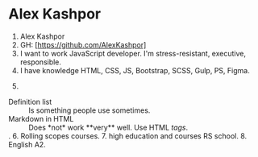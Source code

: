 # Alex Kashpor
1. Alex Kashpor
2. GH: [https://github.com/AlexKashpor]
3. I want to work JavaScript developer. I'm stress-resistant, executive, responsible.
4. I have knowledge HTML, CSS, JS, Bootstrap, SCSS, Gulp, PS, Figma.
5. <dl>
  <dt>Definition list</dt>
  <dd>Is something people use sometimes.</dd>

  <dt>Markdown in HTML</dt>
  <dd>Does *not* work **very** well. Use HTML <em>tags</em>.</dd>
</dl>.
6. Rolling scopes courses.
7. high education and courses RS school.
8. English A2.
